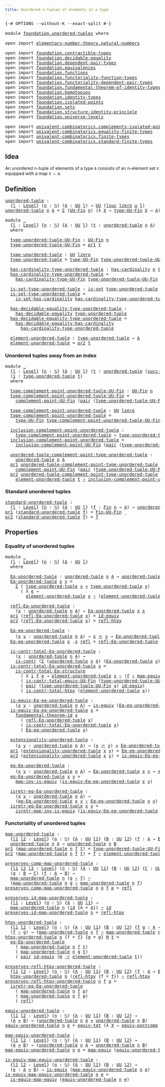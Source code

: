 ```yaml
---
title: Unordered n-tuples of elements in a type
---
```


<pre class="Agda"><a id="66" class="Symbol">{-#</a> <a id="70" class="Keyword">OPTIONS</a> <a id="78" class="Pragma">--without-K</a> <a id="90" class="Pragma">--exact-split</a> <a id="104" class="Symbol">#-}</a>

<a id="109" class="Keyword">module</a> <a id="116" href="foundation.unordered-tuples.html" class="Module">foundation.unordered-tuples</a> <a id="144" class="Keyword">where</a>

<a id="151" class="Keyword">open</a> <a id="156" class="Keyword">import</a> <a id="163" href="elementary-number-theory.natural-numbers.html" class="Module">elementary-number-theory.natural-numbers</a>

<a id="205" class="Keyword">open</a> <a id="210" class="Keyword">import</a> <a id="217" href="foundation.contractible-types.html" class="Module">foundation.contractible-types</a>
<a id="247" class="Keyword">open</a> <a id="252" class="Keyword">import</a> <a id="259" href="foundation.decidable-equality.html" class="Module">foundation.decidable-equality</a>
<a id="289" class="Keyword">open</a> <a id="294" class="Keyword">import</a> <a id="301" href="foundation.dependent-pair-types.html" class="Module">foundation.dependent-pair-types</a>
<a id="333" class="Keyword">open</a> <a id="338" class="Keyword">import</a> <a id="345" href="foundation.equivalences.html" class="Module">foundation.equivalences</a>
<a id="369" class="Keyword">open</a> <a id="374" class="Keyword">import</a> <a id="381" href="foundation.functions.html" class="Module">foundation.functions</a>
<a id="402" class="Keyword">open</a> <a id="407" class="Keyword">import</a> <a id="414" href="foundation.functoriality-function-types.html" class="Module">foundation.functoriality-function-types</a>
<a id="454" class="Keyword">open</a> <a id="459" class="Keyword">import</a> <a id="466" href="foundation.functoriality-dependent-pair-types.html" class="Module">foundation.functoriality-dependent-pair-types</a>
<a id="512" class="Keyword">open</a> <a id="517" class="Keyword">import</a> <a id="524" href="foundation.fundamental-theorem-of-identity-types.html" class="Module">foundation.fundamental-theorem-of-identity-types</a>
<a id="573" class="Keyword">open</a> <a id="578" class="Keyword">import</a> <a id="585" href="foundation.homotopies.html" class="Module">foundation.homotopies</a>
<a id="607" class="Keyword">open</a> <a id="612" class="Keyword">import</a> <a id="619" href="foundation.identity-types.html" class="Module">foundation.identity-types</a>
<a id="645" class="Keyword">open</a> <a id="650" class="Keyword">import</a> <a id="657" href="foundation.isolated-points.html" class="Module">foundation.isolated-points</a>
<a id="684" class="Keyword">open</a> <a id="689" class="Keyword">import</a> <a id="696" href="foundation.sets.html" class="Module">foundation.sets</a>
<a id="712" class="Keyword">open</a> <a id="717" class="Keyword">import</a> <a id="724" href="foundation.structure-identity-principle.html" class="Module">foundation.structure-identity-principle</a>
<a id="764" class="Keyword">open</a> <a id="769" class="Keyword">import</a> <a id="776" href="foundation.universe-levels.html" class="Module">foundation.universe-levels</a>

<a id="804" class="Keyword">open</a> <a id="809" class="Keyword">import</a> <a id="816" href="univalent-combinatorics.complements-isolated-points.html" class="Module">univalent-combinatorics.complements-isolated-points</a>
<a id="868" class="Keyword">open</a> <a id="873" class="Keyword">import</a> <a id="880" href="univalent-combinatorics.equality-finite-types.html" class="Module">univalent-combinatorics.equality-finite-types</a>
<a id="926" class="Keyword">open</a> <a id="931" class="Keyword">import</a> <a id="938" href="univalent-combinatorics.finite-types.html" class="Module">univalent-combinatorics.finite-types</a>
<a id="975" class="Keyword">open</a> <a id="980" class="Keyword">import</a> <a id="987" href="univalent-combinatorics.standard-finite-types.html" class="Module">univalent-combinatorics.standard-finite-types</a>
</pre>
## Idea

An unordered n-tuple of elements of a type `A` consists of an n-element set `X` equipped with a map `X → A`.

## Definition

<pre class="Agda"><a id="unordered-tuple"></a><a id="1180" href="foundation.unordered-tuples.html#1180" class="Function">unordered-tuple</a> <a id="1196" class="Symbol">:</a>
  <a id="1200" class="Symbol">{</a><a id="1201" href="foundation.unordered-tuples.html#1201" class="Bound">l</a> <a id="1203" class="Symbol">:</a> <a id="1205" href="Agda.Primitive.html#597" class="Postulate">Level</a><a id="1210" class="Symbol">}</a> <a id="1212" class="Symbol">(</a><a id="1213" href="foundation.unordered-tuples.html#1213" class="Bound">n</a> <a id="1215" class="Symbol">:</a> <a id="1217" href="elementary-number-theory.natural-numbers.html#1458" class="Datatype">ℕ</a><a id="1218" class="Symbol">)</a> <a id="1220" class="Symbol">(</a><a id="1221" href="foundation.unordered-tuples.html#1221" class="Bound">A</a> <a id="1223" class="Symbol">:</a> <a id="1225" href="foundation-core.universe-levels.html#235" class="Primitive">UU</a> <a id="1228" href="foundation.unordered-tuples.html#1201" class="Bound">l</a><a id="1229" class="Symbol">)</a> <a id="1231" class="Symbol">→</a> <a id="1233" href="foundation-core.universe-levels.html#235" class="Primitive">UU</a> <a id="1236" class="Symbol">(</a><a id="1237" href="Agda.Primitive.html#780" class="Primitive">lsuc</a> <a id="1242" href="Agda.Primitive.html#764" class="Primitive">lzero</a> <a id="1248" href="Agda.Primitive.html#810" class="Primitive Operator">⊔</a> <a id="1250" href="foundation.unordered-tuples.html#1201" class="Bound">l</a><a id="1251" class="Symbol">)</a>
<a id="1253" href="foundation.unordered-tuples.html#1180" class="Function">unordered-tuple</a> <a id="1269" href="foundation.unordered-tuples.html#1269" class="Bound">n</a> <a id="1271" href="foundation.unordered-tuples.html#1271" class="Bound">A</a> <a id="1273" class="Symbol">=</a> <a id="1275" href="foundation-core.dependent-pair-types.html#515" class="Record">Σ</a> <a id="1277" class="Symbol">(</a><a id="1278" href="univalent-combinatorics.finite-types.html#5610" class="Function">UU-Fin</a> <a id="1285" href="foundation.unordered-tuples.html#1269" class="Bound">n</a><a id="1286" class="Symbol">)</a> <a id="1288" class="Symbol">(λ</a> <a id="1291" href="foundation.unordered-tuples.html#1291" class="Bound">X</a> <a id="1293" class="Symbol">→</a> <a id="1295" href="univalent-combinatorics.finite-types.html#5672" class="Function">type-UU-Fin</a> <a id="1307" href="foundation.unordered-tuples.html#1291" class="Bound">X</a> <a id="1309" class="Symbol">→</a> <a id="1311" href="foundation.unordered-tuples.html#1271" class="Bound">A</a><a id="1312" class="Symbol">)</a>

<a id="1315" class="Keyword">module</a> <a id="1322" href="foundation.unordered-tuples.html#1322" class="Module">_</a>
  <a id="1326" class="Symbol">{</a><a id="1327" href="foundation.unordered-tuples.html#1327" class="Bound">l</a> <a id="1329" class="Symbol">:</a> <a id="1331" href="Agda.Primitive.html#597" class="Postulate">Level</a><a id="1336" class="Symbol">}</a> <a id="1338" class="Symbol">{</a><a id="1339" href="foundation.unordered-tuples.html#1339" class="Bound">n</a> <a id="1341" class="Symbol">:</a> <a id="1343" href="elementary-number-theory.natural-numbers.html#1458" class="Datatype">ℕ</a><a id="1344" class="Symbol">}</a> <a id="1346" class="Symbol">{</a><a id="1347" href="foundation.unordered-tuples.html#1347" class="Bound">A</a> <a id="1349" class="Symbol">:</a> <a id="1351" href="foundation-core.universe-levels.html#235" class="Primitive">UU</a> <a id="1354" href="foundation.unordered-tuples.html#1327" class="Bound">l</a><a id="1355" class="Symbol">}</a> <a id="1357" class="Symbol">(</a><a id="1358" href="foundation.unordered-tuples.html#1358" class="Bound">t</a> <a id="1360" class="Symbol">:</a> <a id="1362" href="foundation.unordered-tuples.html#1180" class="Function">unordered-tuple</a> <a id="1378" href="foundation.unordered-tuples.html#1339" class="Bound">n</a> <a id="1380" href="foundation.unordered-tuples.html#1347" class="Bound">A</a><a id="1381" class="Symbol">)</a>
  <a id="1385" class="Keyword">where</a>

  <a id="1394" href="foundation.unordered-tuples.html#1394" class="Function">type-unordered-tuple-UU-Fin</a> <a id="1422" class="Symbol">:</a> <a id="1424" href="univalent-combinatorics.finite-types.html#5610" class="Function">UU-Fin</a> <a id="1431" href="foundation.unordered-tuples.html#1339" class="Bound">n</a>
  <a id="1435" href="foundation.unordered-tuples.html#1394" class="Function">type-unordered-tuple-UU-Fin</a> <a id="1463" class="Symbol">=</a> <a id="1465" href="foundation-core.dependent-pair-types.html#605" class="Field">pr1</a> <a id="1469" href="foundation.unordered-tuples.html#1358" class="Bound">t</a>

  <a id="1474" href="foundation.unordered-tuples.html#1474" class="Function">type-unordered-tuple</a> <a id="1495" class="Symbol">:</a> <a id="1497" href="foundation-core.universe-levels.html#235" class="Primitive">UU</a> <a id="1500" href="Agda.Primitive.html#764" class="Primitive">lzero</a>
  <a id="1508" href="foundation.unordered-tuples.html#1474" class="Function">type-unordered-tuple</a> <a id="1529" class="Symbol">=</a> <a id="1531" href="univalent-combinatorics.finite-types.html#5672" class="Function">type-UU-Fin</a> <a id="1543" href="foundation.unordered-tuples.html#1394" class="Function">type-unordered-tuple-UU-Fin</a>

  <a id="1574" href="foundation.unordered-tuples.html#1574" class="Function">has-cardinality-type-unordered-tuple</a> <a id="1611" class="Symbol">:</a> <a id="1613" href="univalent-combinatorics.finite-types.html#4972" class="Function">has-cardinality</a> <a id="1629" href="foundation.unordered-tuples.html#1339" class="Bound">n</a> <a id="1631" href="foundation.unordered-tuples.html#1474" class="Function">type-unordered-tuple</a>
  <a id="1654" href="foundation.unordered-tuples.html#1574" class="Function">has-cardinality-type-unordered-tuple</a> <a id="1691" class="Symbol">=</a>
    <a id="1697" href="univalent-combinatorics.finite-types.html#5750" class="Function">has-cardinality-type-UU-Fin</a> <a id="1725" href="foundation.unordered-tuples.html#1394" class="Function">type-unordered-tuple-UU-Fin</a>

  <a id="1756" href="foundation.unordered-tuples.html#1756" class="Function">is-set-type-unordered-tuple</a> <a id="1784" class="Symbol">:</a> <a id="1786" href="foundation-core.sets.html#1113" class="Function">is-set</a> <a id="1793" href="foundation.unordered-tuples.html#1474" class="Function">type-unordered-tuple</a>
  <a id="1816" href="foundation.unordered-tuples.html#1756" class="Function">is-set-type-unordered-tuple</a> <a id="1844" class="Symbol">=</a>
    <a id="1850" href="univalent-combinatorics.equality-finite-types.html#2381" class="Function">is-set-has-cardinality</a> <a id="1873" href="foundation.unordered-tuples.html#1574" class="Function">has-cardinality-type-unordered-tuple</a>

  <a id="1913" href="foundation.unordered-tuples.html#1913" class="Function">has-decidable-equality-type-unordered-tuple</a> <a id="1957" class="Symbol">:</a>
    <a id="1963" href="foundation.decidable-equality.html#1799" class="Function">has-decidable-equality</a> <a id="1986" href="foundation.unordered-tuples.html#1474" class="Function">type-unordered-tuple</a>
  <a id="2009" href="foundation.unordered-tuples.html#1913" class="Function">has-decidable-equality-type-unordered-tuple</a> <a id="2053" class="Symbol">=</a>
    <a id="2059" href="univalent-combinatorics.equality-finite-types.html#2901" class="Function">has-decidable-equality-has-cardinality</a>
      <a id="2104" href="foundation.unordered-tuples.html#1574" class="Function">has-cardinality-type-unordered-tuple</a>
      
  <a id="2150" href="foundation.unordered-tuples.html#2150" class="Function">element-unordered-tuple</a> <a id="2174" class="Symbol">:</a> <a id="2176" href="foundation.unordered-tuples.html#1474" class="Function">type-unordered-tuple</a> <a id="2197" class="Symbol">→</a> <a id="2199" href="foundation.unordered-tuples.html#1347" class="Bound">A</a>
  <a id="2203" href="foundation.unordered-tuples.html#2150" class="Function">element-unordered-tuple</a> <a id="2227" class="Symbol">=</a> <a id="2229" href="foundation-core.dependent-pair-types.html#617" class="Field">pr2</a> <a id="2233" href="foundation.unordered-tuples.html#1358" class="Bound">t</a>
</pre>
### Unordered tuples away from an index

<pre class="Agda"><a id="2289" class="Keyword">module</a> <a id="2296" href="foundation.unordered-tuples.html#2296" class="Module">_</a>
  <a id="2300" class="Symbol">{</a><a id="2301" href="foundation.unordered-tuples.html#2301" class="Bound">l</a> <a id="2303" class="Symbol">:</a> <a id="2305" href="Agda.Primitive.html#597" class="Postulate">Level</a><a id="2310" class="Symbol">}</a> <a id="2312" class="Symbol">{</a><a id="2313" href="foundation.unordered-tuples.html#2313" class="Bound">n</a> <a id="2315" class="Symbol">:</a> <a id="2317" href="elementary-number-theory.natural-numbers.html#1458" class="Datatype">ℕ</a><a id="2318" class="Symbol">}</a> <a id="2320" class="Symbol">{</a><a id="2321" href="foundation.unordered-tuples.html#2321" class="Bound">A</a> <a id="2323" class="Symbol">:</a> <a id="2325" href="foundation-core.universe-levels.html#235" class="Primitive">UU</a> <a id="2328" href="foundation.unordered-tuples.html#2301" class="Bound">l</a><a id="2329" class="Symbol">}</a> <a id="2331" class="Symbol">(</a><a id="2332" href="foundation.unordered-tuples.html#2332" class="Bound">t</a> <a id="2334" class="Symbol">:</a> <a id="2336" href="foundation.unordered-tuples.html#1180" class="Function">unordered-tuple</a> <a id="2352" class="Symbol">(</a><a id="2353" href="elementary-number-theory.natural-numbers.html#1492" class="InductiveConstructor">succ-ℕ</a> <a id="2360" href="foundation.unordered-tuples.html#2313" class="Bound">n</a><a id="2361" class="Symbol">)</a> <a id="2363" href="foundation.unordered-tuples.html#2321" class="Bound">A</a><a id="2364" class="Symbol">)</a>
  <a id="2368" class="Symbol">(</a><a id="2369" href="foundation.unordered-tuples.html#2369" class="Bound">i</a> <a id="2371" class="Symbol">:</a> <a id="2373" href="foundation.unordered-tuples.html#1474" class="Function">type-unordered-tuple</a> <a id="2394" href="foundation.unordered-tuples.html#2332" class="Bound">t</a><a id="2395" class="Symbol">)</a>
  <a id="2399" class="Keyword">where</a>

  <a id="2408" href="foundation.unordered-tuples.html#2408" class="Function">type-complement-point-unordered-tuple-UU-Fin</a> <a id="2453" class="Symbol">:</a> <a id="2455" href="univalent-combinatorics.finite-types.html#5610" class="Function">UU-Fin</a> <a id="2462" href="foundation.unordered-tuples.html#2313" class="Bound">n</a>
  <a id="2466" href="foundation.unordered-tuples.html#2408" class="Function">type-complement-point-unordered-tuple-UU-Fin</a> <a id="2511" class="Symbol">=</a>
    <a id="2517" href="univalent-combinatorics.complements-isolated-points.html#4717" class="Function">complement-point-UU-Fin</a> <a id="2541" class="Symbol">(</a><a id="2542" href="foundation-core.dependent-pair-types.html#588" class="InductiveConstructor">pair</a> <a id="2547" class="Symbol">(</a><a id="2548" href="foundation.unordered-tuples.html#1394" class="Function">type-unordered-tuple-UU-Fin</a> <a id="2576" href="foundation.unordered-tuples.html#2332" class="Bound">t</a><a id="2577" class="Symbol">)</a> <a id="2579" href="foundation.unordered-tuples.html#2369" class="Bound">i</a><a id="2580" class="Symbol">)</a>

  <a id="2585" href="foundation.unordered-tuples.html#2585" class="Function">type-complement-point-unordered-tuple</a> <a id="2623" class="Symbol">:</a> <a id="2625" href="foundation-core.universe-levels.html#235" class="Primitive">UU</a> <a id="2628" href="Agda.Primitive.html#764" class="Primitive">lzero</a>
  <a id="2636" href="foundation.unordered-tuples.html#2585" class="Function">type-complement-point-unordered-tuple</a> <a id="2674" class="Symbol">=</a>
    <a id="2680" href="univalent-combinatorics.finite-types.html#5672" class="Function">type-UU-Fin</a> <a id="2692" href="foundation.unordered-tuples.html#2408" class="Function">type-complement-point-unordered-tuple-UU-Fin</a>

  <a id="2740" href="foundation.unordered-tuples.html#2740" class="Function">inclusion-complement-point-unordered-tuple</a> <a id="2783" class="Symbol">:</a>
    <a id="2789" href="foundation.unordered-tuples.html#2585" class="Function">type-complement-point-unordered-tuple</a> <a id="2827" class="Symbol">→</a> <a id="2829" href="foundation.unordered-tuples.html#1474" class="Function">type-unordered-tuple</a> <a id="2850" href="foundation.unordered-tuples.html#2332" class="Bound">t</a>
  <a id="2854" href="foundation.unordered-tuples.html#2740" class="Function">inclusion-complement-point-unordered-tuple</a> <a id="2897" class="Symbol">=</a>
    <a id="2903" href="univalent-combinatorics.complements-isolated-points.html#4857" class="Function">inclusion-complement-point-UU-Fin</a> <a id="2937" class="Symbol">(</a><a id="2938" href="foundation-core.dependent-pair-types.html#588" class="InductiveConstructor">pair</a> <a id="2943" class="Symbol">(</a><a id="2944" href="foundation.unordered-tuples.html#1394" class="Function">type-unordered-tuple-UU-Fin</a> <a id="2972" href="foundation.unordered-tuples.html#2332" class="Bound">t</a><a id="2973" class="Symbol">)</a> <a id="2975" href="foundation.unordered-tuples.html#2369" class="Bound">i</a><a id="2976" class="Symbol">)</a>

  <a id="2981" href="foundation.unordered-tuples.html#2981" class="Function">unordered-tuple-complement-point-type-unordered-tuple</a> <a id="3035" class="Symbol">:</a>
    <a id="3041" href="foundation.unordered-tuples.html#1180" class="Function">unordered-tuple</a> <a id="3057" href="foundation.unordered-tuples.html#2313" class="Bound">n</a> <a id="3059" href="foundation.unordered-tuples.html#2321" class="Bound">A</a>
  <a id="3063" href="foundation-core.dependent-pair-types.html#605" class="Field">pr1</a> <a id="3067" href="foundation.unordered-tuples.html#2981" class="Function">unordered-tuple-complement-point-type-unordered-tuple</a> <a id="3121" class="Symbol">=</a>
    <a id="3127" href="univalent-combinatorics.complements-isolated-points.html#4717" class="Function">complement-point-UU-Fin</a> <a id="3151" class="Symbol">(</a><a id="3152" href="foundation-core.dependent-pair-types.html#588" class="InductiveConstructor">pair</a> <a id="3157" class="Symbol">(</a><a id="3158" href="foundation.unordered-tuples.html#1394" class="Function">type-unordered-tuple-UU-Fin</a> <a id="3186" href="foundation.unordered-tuples.html#2332" class="Bound">t</a><a id="3187" class="Symbol">)</a> <a id="3189" href="foundation.unordered-tuples.html#2369" class="Bound">i</a><a id="3190" class="Symbol">)</a>
  <a id="3194" href="foundation-core.dependent-pair-types.html#617" class="Field">pr2</a> <a id="3198" href="foundation.unordered-tuples.html#2981" class="Function">unordered-tuple-complement-point-type-unordered-tuple</a> <a id="3252" class="Symbol">=</a>
    <a id="3258" href="foundation.unordered-tuples.html#2150" class="Function">element-unordered-tuple</a> <a id="3282" href="foundation.unordered-tuples.html#2332" class="Bound">t</a> <a id="3284" href="foundation-core.functions.html#420" class="Function Operator">∘</a> <a id="3286" href="foundation.unordered-tuples.html#2740" class="Function">inclusion-complement-point-unordered-tuple</a>
</pre>
### Standard unordered tuples

<pre class="Agda"><a id="standard-unordered-tuple"></a><a id="3373" href="foundation.unordered-tuples.html#3373" class="Function">standard-unordered-tuple</a> <a id="3398" class="Symbol">:</a>
  <a id="3402" class="Symbol">{</a><a id="3403" href="foundation.unordered-tuples.html#3403" class="Bound">l</a> <a id="3405" class="Symbol">:</a> <a id="3407" href="Agda.Primitive.html#597" class="Postulate">Level</a><a id="3412" class="Symbol">}</a> <a id="3414" class="Symbol">{</a><a id="3415" href="foundation.unordered-tuples.html#3415" class="Bound">n</a> <a id="3417" class="Symbol">:</a> <a id="3419" href="elementary-number-theory.natural-numbers.html#1458" class="Datatype">ℕ</a><a id="3420" class="Symbol">}</a> <a id="3422" class="Symbol">{</a><a id="3423" href="foundation.unordered-tuples.html#3423" class="Bound">A</a> <a id="3425" class="Symbol">:</a> <a id="3427" href="foundation-core.universe-levels.html#235" class="Primitive">UU</a> <a id="3430" href="foundation.unordered-tuples.html#3403" class="Bound">l</a><a id="3431" class="Symbol">}</a> <a id="3433" class="Symbol">(</a><a id="3434" href="foundation.unordered-tuples.html#3434" class="Bound">f</a> <a id="3436" class="Symbol">:</a> <a id="3438" href="univalent-combinatorics.standard-finite-types.html#2293" class="Function">Fin</a> <a id="3442" href="foundation.unordered-tuples.html#3415" class="Bound">n</a> <a id="3444" class="Symbol">→</a> <a id="3446" href="foundation.unordered-tuples.html#3423" class="Bound">A</a><a id="3447" class="Symbol">)</a> <a id="3449" class="Symbol">→</a> <a id="3451" href="foundation.unordered-tuples.html#1180" class="Function">unordered-tuple</a> <a id="3467" href="foundation.unordered-tuples.html#3415" class="Bound">n</a> <a id="3469" href="foundation.unordered-tuples.html#3423" class="Bound">A</a>
<a id="3471" href="foundation-core.dependent-pair-types.html#605" class="Field">pr1</a> <a id="3475" class="Symbol">(</a><a id="3476" href="foundation.unordered-tuples.html#3373" class="Function">standard-unordered-tuple</a> <a id="3501" href="foundation.unordered-tuples.html#3501" class="Bound">f</a><a id="3502" class="Symbol">)</a> <a id="3504" class="Symbol">=</a> <a id="3506" href="univalent-combinatorics.finite-types.html#9818" class="Function">Fin-UU-Fin</a> <a id="3517" class="Symbol">_</a>
<a id="3519" href="foundation-core.dependent-pair-types.html#617" class="Field">pr2</a> <a id="3523" class="Symbol">(</a><a id="3524" href="foundation.unordered-tuples.html#3373" class="Function">standard-unordered-tuple</a> <a id="3549" href="foundation.unordered-tuples.html#3549" class="Bound">f</a><a id="3550" class="Symbol">)</a> <a id="3552" class="Symbol">=</a> <a id="3554" href="foundation.unordered-tuples.html#3549" class="Bound">f</a>
</pre>
## Properties

### Equality of unordered tuples

<pre class="Agda"><a id="3618" class="Keyword">module</a> <a id="3625" href="foundation.unordered-tuples.html#3625" class="Module">_</a>
  <a id="3629" class="Symbol">{</a><a id="3630" href="foundation.unordered-tuples.html#3630" class="Bound">l</a> <a id="3632" class="Symbol">:</a> <a id="3634" href="Agda.Primitive.html#597" class="Postulate">Level</a><a id="3639" class="Symbol">}</a> <a id="3641" class="Symbol">{</a><a id="3642" href="foundation.unordered-tuples.html#3642" class="Bound">n</a> <a id="3644" class="Symbol">:</a> <a id="3646" href="elementary-number-theory.natural-numbers.html#1458" class="Datatype">ℕ</a><a id="3647" class="Symbol">}</a> <a id="3649" class="Symbol">{</a><a id="3650" href="foundation.unordered-tuples.html#3650" class="Bound">A</a> <a id="3652" class="Symbol">:</a> <a id="3654" href="foundation-core.universe-levels.html#235" class="Primitive">UU</a> <a id="3657" href="foundation.unordered-tuples.html#3630" class="Bound">l</a><a id="3658" class="Symbol">}</a>
  <a id="3662" class="Keyword">where</a>
  
  <a id="3673" href="foundation.unordered-tuples.html#3673" class="Function">Eq-unordered-tuple</a> <a id="3692" class="Symbol">:</a> <a id="3694" href="foundation.unordered-tuples.html#1180" class="Function">unordered-tuple</a> <a id="3710" href="foundation.unordered-tuples.html#3642" class="Bound">n</a> <a id="3712" href="foundation.unordered-tuples.html#3650" class="Bound">A</a> <a id="3714" class="Symbol">→</a> <a id="3716" href="foundation.unordered-tuples.html#1180" class="Function">unordered-tuple</a> <a id="3732" href="foundation.unordered-tuples.html#3642" class="Bound">n</a> <a id="3734" href="foundation.unordered-tuples.html#3650" class="Bound">A</a> <a id="3736" class="Symbol">→</a> <a id="3738" href="foundation-core.universe-levels.html#235" class="Primitive">UU</a> <a id="3741" href="foundation.unordered-tuples.html#3630" class="Bound">l</a>
  <a id="3745" href="foundation.unordered-tuples.html#3673" class="Function">Eq-unordered-tuple</a> <a id="3764" href="foundation.unordered-tuples.html#3764" class="Bound">x</a> <a id="3766" href="foundation.unordered-tuples.html#3766" class="Bound">y</a> <a id="3768" class="Symbol">=</a>
    <a id="3774" href="foundation-core.dependent-pair-types.html#515" class="Record">Σ</a> <a id="3776" class="Symbol">(</a> <a id="3778" href="foundation.unordered-tuples.html#1474" class="Function">type-unordered-tuple</a> <a id="3799" href="foundation.unordered-tuples.html#3764" class="Bound">x</a> <a id="3801" href="foundation-core.equivalences.html#1621" class="Function Operator">≃</a> <a id="3803" href="foundation.unordered-tuples.html#1474" class="Function">type-unordered-tuple</a> <a id="3824" href="foundation.unordered-tuples.html#3766" class="Bound">y</a><a id="3825" class="Symbol">)</a>
      <a id="3833" class="Symbol">(</a> <a id="3835" class="Symbol">λ</a> <a id="3837" href="foundation.unordered-tuples.html#3837" class="Bound">e</a> <a id="3839" class="Symbol">→</a>
        <a id="3849" href="foundation.unordered-tuples.html#2150" class="Function">element-unordered-tuple</a> <a id="3873" href="foundation.unordered-tuples.html#3764" class="Bound">x</a> <a id="3875" href="foundation-core.homotopies.html#627" class="Function Operator">~</a> <a id="3877" class="Symbol">(</a><a id="3878" href="foundation.unordered-tuples.html#2150" class="Function">element-unordered-tuple</a> <a id="3902" href="foundation.unordered-tuples.html#3766" class="Bound">y</a> <a id="3904" href="foundation-core.functions.html#420" class="Function Operator">∘</a> <a id="3906" href="foundation-core.equivalences.html#1821" class="Function">map-equiv</a> <a id="3916" href="foundation.unordered-tuples.html#3837" class="Bound">e</a><a id="3917" class="Symbol">))</a>

  <a id="3923" href="foundation.unordered-tuples.html#3923" class="Function">refl-Eq-unordered-tuple</a> <a id="3947" class="Symbol">:</a>
    <a id="3953" class="Symbol">(</a><a id="3954" href="foundation.unordered-tuples.html#3954" class="Bound">x</a> <a id="3956" class="Symbol">:</a> <a id="3958" href="foundation.unordered-tuples.html#1180" class="Function">unordered-tuple</a> <a id="3974" href="foundation.unordered-tuples.html#3642" class="Bound">n</a> <a id="3976" href="foundation.unordered-tuples.html#3650" class="Bound">A</a><a id="3977" class="Symbol">)</a> <a id="3979" class="Symbol">→</a> <a id="3981" href="foundation.unordered-tuples.html#3673" class="Function">Eq-unordered-tuple</a> <a id="4000" href="foundation.unordered-tuples.html#3954" class="Bound">x</a> <a id="4002" href="foundation.unordered-tuples.html#3954" class="Bound">x</a>
  <a id="4006" href="foundation-core.dependent-pair-types.html#605" class="Field">pr1</a> <a id="4010" class="Symbol">(</a><a id="4011" href="foundation.unordered-tuples.html#3923" class="Function">refl-Eq-unordered-tuple</a> <a id="4035" href="foundation.unordered-tuples.html#4035" class="Bound">x</a><a id="4036" class="Symbol">)</a> <a id="4038" class="Symbol">=</a> <a id="4040" href="foundation-core.equivalences.html#2494" class="Function">id-equiv</a>
  <a id="4051" href="foundation-core.dependent-pair-types.html#617" class="Field">pr2</a> <a id="4055" class="Symbol">(</a><a id="4056" href="foundation.unordered-tuples.html#3923" class="Function">refl-Eq-unordered-tuple</a> <a id="4080" href="foundation.unordered-tuples.html#4080" class="Bound">x</a><a id="4081" class="Symbol">)</a> <a id="4083" class="Symbol">=</a> <a id="4085" href="foundation-core.homotopies.html#741" class="Function">refl-htpy</a>

  <a id="4098" href="foundation.unordered-tuples.html#4098" class="Function">Eq-eq-unordered-tuple</a> <a id="4120" class="Symbol">:</a>
    <a id="4126" class="Symbol">(</a><a id="4127" href="foundation.unordered-tuples.html#4127" class="Bound">x</a> <a id="4129" href="foundation.unordered-tuples.html#4129" class="Bound">y</a> <a id="4131" class="Symbol">:</a> <a id="4133" href="foundation.unordered-tuples.html#1180" class="Function">unordered-tuple</a> <a id="4149" href="foundation.unordered-tuples.html#3642" class="Bound">n</a> <a id="4151" href="foundation.unordered-tuples.html#3650" class="Bound">A</a><a id="4152" class="Symbol">)</a> <a id="4154" class="Symbol">→</a> <a id="4156" href="foundation.unordered-tuples.html#4127" class="Bound">x</a> <a id="4158" href="foundation-core.identity-types.html#1865" class="Function Operator">＝</a> <a id="4160" href="foundation.unordered-tuples.html#4129" class="Bound">y</a> <a id="4162" class="Symbol">→</a> <a id="4164" href="foundation.unordered-tuples.html#3673" class="Function">Eq-unordered-tuple</a> <a id="4183" href="foundation.unordered-tuples.html#4127" class="Bound">x</a> <a id="4185" href="foundation.unordered-tuples.html#4129" class="Bound">y</a>
  <a id="4189" href="foundation.unordered-tuples.html#4098" class="Function">Eq-eq-unordered-tuple</a> <a id="4211" href="foundation.unordered-tuples.html#4211" class="Bound">x</a> <a id="4213" class="DottedPattern Symbol">.</a><a id="4214" href="foundation.unordered-tuples.html#4211" class="DottedPattern Bound">x</a> <a id="4216" href="foundation-core.identity-types.html#1820" class="InductiveConstructor">refl</a> <a id="4221" class="Symbol">=</a> <a id="4223" href="foundation.unordered-tuples.html#3923" class="Function">refl-Eq-unordered-tuple</a> <a id="4247" href="foundation.unordered-tuples.html#4211" class="Bound">x</a>

  <a id="4252" href="foundation.unordered-tuples.html#4252" class="Function">is-contr-total-Eq-unordered-tuple</a> <a id="4286" class="Symbol">:</a>
    <a id="4292" class="Symbol">(</a><a id="4293" href="foundation.unordered-tuples.html#4293" class="Bound">x</a> <a id="4295" class="Symbol">:</a> <a id="4297" href="foundation.unordered-tuples.html#1180" class="Function">unordered-tuple</a> <a id="4313" href="foundation.unordered-tuples.html#3642" class="Bound">n</a> <a id="4315" href="foundation.unordered-tuples.html#3650" class="Bound">A</a><a id="4316" class="Symbol">)</a> <a id="4318" class="Symbol">→</a>
    <a id="4324" href="foundation-core.contractible-types.html#1006" class="Function">is-contr</a> <a id="4333" class="Symbol">(</a><a id="4334" href="foundation-core.dependent-pair-types.html#515" class="Record">Σ</a> <a id="4336" class="Symbol">(</a><a id="4337" href="foundation.unordered-tuples.html#1180" class="Function">unordered-tuple</a> <a id="4353" href="foundation.unordered-tuples.html#3642" class="Bound">n</a> <a id="4355" href="foundation.unordered-tuples.html#3650" class="Bound">A</a><a id="4356" class="Symbol">)</a> <a id="4358" class="Symbol">(</a><a id="4359" href="foundation.unordered-tuples.html#3673" class="Function">Eq-unordered-tuple</a> <a id="4378" href="foundation.unordered-tuples.html#4293" class="Bound">x</a><a id="4379" class="Symbol">))</a>
  <a id="4384" href="foundation.unordered-tuples.html#4252" class="Function">is-contr-total-Eq-unordered-tuple</a> <a id="4418" href="foundation.unordered-tuples.html#4418" class="Bound">x</a> <a id="4420" class="Symbol">=</a>
    <a id="4426" href="foundation.structure-identity-principle.html#1355" class="Function">is-contr-total-Eq-structure</a>
      <a id="4460" class="Symbol">(</a> <a id="4462" class="Symbol">λ</a> <a id="4464" href="foundation.unordered-tuples.html#4464" class="Bound">i</a> <a id="4466" href="foundation.unordered-tuples.html#4466" class="Bound">f</a> <a id="4468" href="foundation.unordered-tuples.html#4468" class="Bound">e</a> <a id="4470" class="Symbol">→</a> <a id="4472" href="foundation.unordered-tuples.html#2150" class="Function">element-unordered-tuple</a> <a id="4496" href="foundation.unordered-tuples.html#4418" class="Bound">x</a> <a id="4498" href="foundation-core.homotopies.html#627" class="Function Operator">~</a> <a id="4500" class="Symbol">(</a><a id="4501" href="foundation.unordered-tuples.html#4466" class="Bound">f</a> <a id="4503" href="foundation-core.functions.html#420" class="Function Operator">∘</a> <a id="4505" href="foundation-core.equivalences.html#1821" class="Function">map-equiv</a> <a id="4515" href="foundation.unordered-tuples.html#4468" class="Bound">e</a><a id="4516" class="Symbol">))</a>
      <a id="4525" class="Symbol">(</a> <a id="4527" href="univalent-combinatorics.finite-types.html#21703" class="Function">is-contr-total-equiv-UU-Fin</a> <a id="4555" class="Symbol">(</a><a id="4556" href="foundation.unordered-tuples.html#1394" class="Function">type-unordered-tuple-UU-Fin</a> <a id="4584" href="foundation.unordered-tuples.html#4418" class="Bound">x</a><a id="4585" class="Symbol">))</a>
      <a id="4594" class="Symbol">(</a> <a id="4596" href="foundation-core.dependent-pair-types.html#588" class="InductiveConstructor">pair</a> <a id="4601" class="Symbol">(</a><a id="4602" href="foundation.unordered-tuples.html#1394" class="Function">type-unordered-tuple-UU-Fin</a> <a id="4630" href="foundation.unordered-tuples.html#4418" class="Bound">x</a><a id="4631" class="Symbol">)</a> <a id="4633" href="foundation-core.equivalences.html#2494" class="Function">id-equiv</a><a id="4641" class="Symbol">)</a>
      <a id="4649" class="Symbol">(</a> <a id="4651" href="foundation.homotopies.html#3155" class="Function">is-contr-total-htpy</a> <a id="4671" class="Symbol">(</a><a id="4672" href="foundation.unordered-tuples.html#2150" class="Function">element-unordered-tuple</a> <a id="4696" href="foundation.unordered-tuples.html#4418" class="Bound">x</a><a id="4697" class="Symbol">))</a>

  <a id="4703" href="foundation.unordered-tuples.html#4703" class="Function">is-equiv-Eq-eq-unordered-tuple</a> <a id="4734" class="Symbol">:</a>
    <a id="4740" class="Symbol">(</a><a id="4741" href="foundation.unordered-tuples.html#4741" class="Bound">x</a> <a id="4743" href="foundation.unordered-tuples.html#4743" class="Bound">y</a> <a id="4745" class="Symbol">:</a> <a id="4747" href="foundation.unordered-tuples.html#1180" class="Function">unordered-tuple</a> <a id="4763" href="foundation.unordered-tuples.html#3642" class="Bound">n</a> <a id="4765" href="foundation.unordered-tuples.html#3650" class="Bound">A</a><a id="4766" class="Symbol">)</a> <a id="4768" class="Symbol">→</a> <a id="4770" href="foundation-core.equivalences.html#1556" class="Function">is-equiv</a> <a id="4779" class="Symbol">(</a><a id="4780" href="foundation.unordered-tuples.html#4098" class="Function">Eq-eq-unordered-tuple</a> <a id="4802" href="foundation.unordered-tuples.html#4741" class="Bound">x</a> <a id="4804" href="foundation.unordered-tuples.html#4743" class="Bound">y</a><a id="4805" class="Symbol">)</a>
  <a id="4809" href="foundation.unordered-tuples.html#4703" class="Function">is-equiv-Eq-eq-unordered-tuple</a> <a id="4840" href="foundation.unordered-tuples.html#4840" class="Bound">x</a> <a id="4842" class="Symbol">=</a>
    <a id="4848" href="foundation-core.fundamental-theorem-of-identity-types.html#1904" class="Function">fundamental-theorem-id</a> <a id="4871" href="foundation.unordered-tuples.html#4840" class="Bound">x</a>
      <a id="4879" class="Symbol">(</a> <a id="4881" href="foundation.unordered-tuples.html#3923" class="Function">refl-Eq-unordered-tuple</a> <a id="4905" href="foundation.unordered-tuples.html#4840" class="Bound">x</a><a id="4906" class="Symbol">)</a>
      <a id="4914" class="Symbol">(</a> <a id="4916" href="foundation.unordered-tuples.html#4252" class="Function">is-contr-total-Eq-unordered-tuple</a> <a id="4950" href="foundation.unordered-tuples.html#4840" class="Bound">x</a><a id="4951" class="Symbol">)</a>
      <a id="4959" class="Symbol">(</a> <a id="4961" href="foundation.unordered-tuples.html#4098" class="Function">Eq-eq-unordered-tuple</a> <a id="4983" href="foundation.unordered-tuples.html#4840" class="Bound">x</a><a id="4984" class="Symbol">)</a>

  <a id="4989" href="foundation.unordered-tuples.html#4989" class="Function">extensionality-unordered-tuple</a> <a id="5020" class="Symbol">:</a>
    <a id="5026" class="Symbol">(</a><a id="5027" href="foundation.unordered-tuples.html#5027" class="Bound">x</a> <a id="5029" href="foundation.unordered-tuples.html#5029" class="Bound">y</a> <a id="5031" class="Symbol">:</a> <a id="5033" href="foundation.unordered-tuples.html#1180" class="Function">unordered-tuple</a> <a id="5049" href="foundation.unordered-tuples.html#3642" class="Bound">n</a> <a id="5051" href="foundation.unordered-tuples.html#3650" class="Bound">A</a><a id="5052" class="Symbol">)</a> <a id="5054" class="Symbol">→</a> <a id="5056" class="Symbol">(</a><a id="5057" href="foundation.unordered-tuples.html#5027" class="Bound">x</a> <a id="5059" href="foundation-core.identity-types.html#1865" class="Function Operator">＝</a> <a id="5061" href="foundation.unordered-tuples.html#5029" class="Bound">y</a><a id="5062" class="Symbol">)</a> <a id="5064" href="foundation-core.equivalences.html#1621" class="Function Operator">≃</a> <a id="5066" href="foundation.unordered-tuples.html#3673" class="Function">Eq-unordered-tuple</a> <a id="5085" href="foundation.unordered-tuples.html#5027" class="Bound">x</a> <a id="5087" href="foundation.unordered-tuples.html#5029" class="Bound">y</a>
  <a id="5091" href="foundation-core.dependent-pair-types.html#605" class="Field">pr1</a> <a id="5095" class="Symbol">(</a><a id="5096" href="foundation.unordered-tuples.html#4989" class="Function">extensionality-unordered-tuple</a> <a id="5127" href="foundation.unordered-tuples.html#5127" class="Bound">x</a> <a id="5129" href="foundation.unordered-tuples.html#5129" class="Bound">y</a><a id="5130" class="Symbol">)</a> <a id="5132" class="Symbol">=</a> <a id="5134" href="foundation.unordered-tuples.html#4098" class="Function">Eq-eq-unordered-tuple</a> <a id="5156" href="foundation.unordered-tuples.html#5127" class="Bound">x</a> <a id="5158" href="foundation.unordered-tuples.html#5129" class="Bound">y</a>
  <a id="5162" href="foundation-core.dependent-pair-types.html#617" class="Field">pr2</a> <a id="5166" class="Symbol">(</a><a id="5167" href="foundation.unordered-tuples.html#4989" class="Function">extensionality-unordered-tuple</a> <a id="5198" href="foundation.unordered-tuples.html#5198" class="Bound">x</a> <a id="5200" href="foundation.unordered-tuples.html#5200" class="Bound">y</a><a id="5201" class="Symbol">)</a> <a id="5203" class="Symbol">=</a> <a id="5205" href="foundation.unordered-tuples.html#4703" class="Function">is-equiv-Eq-eq-unordered-tuple</a> <a id="5236" href="foundation.unordered-tuples.html#5198" class="Bound">x</a> <a id="5238" href="foundation.unordered-tuples.html#5200" class="Bound">y</a>

  <a id="5243" href="foundation.unordered-tuples.html#5243" class="Function">eq-Eq-unordered-tuple</a> <a id="5265" class="Symbol">:</a>
    <a id="5271" class="Symbol">(</a><a id="5272" href="foundation.unordered-tuples.html#5272" class="Bound">x</a> <a id="5274" href="foundation.unordered-tuples.html#5274" class="Bound">y</a> <a id="5276" class="Symbol">:</a> <a id="5278" href="foundation.unordered-tuples.html#1180" class="Function">unordered-tuple</a> <a id="5294" href="foundation.unordered-tuples.html#3642" class="Bound">n</a> <a id="5296" href="foundation.unordered-tuples.html#3650" class="Bound">A</a><a id="5297" class="Symbol">)</a> <a id="5299" class="Symbol">→</a> <a id="5301" href="foundation.unordered-tuples.html#3673" class="Function">Eq-unordered-tuple</a> <a id="5320" href="foundation.unordered-tuples.html#5272" class="Bound">x</a> <a id="5322" href="foundation.unordered-tuples.html#5274" class="Bound">y</a> <a id="5324" class="Symbol">→</a> <a id="5326" href="foundation.unordered-tuples.html#5272" class="Bound">x</a> <a id="5328" href="foundation-core.identity-types.html#1865" class="Function Operator">＝</a> <a id="5330" href="foundation.unordered-tuples.html#5274" class="Bound">y</a>
  <a id="5334" href="foundation.unordered-tuples.html#5243" class="Function">eq-Eq-unordered-tuple</a> <a id="5356" href="foundation.unordered-tuples.html#5356" class="Bound">x</a> <a id="5358" href="foundation.unordered-tuples.html#5358" class="Bound">y</a> <a id="5360" class="Symbol">=</a>
    <a id="5366" href="foundation-core.equivalences.html#4187" class="Function">map-inv-is-equiv</a> <a id="5383" class="Symbol">(</a><a id="5384" href="foundation.unordered-tuples.html#4703" class="Function">is-equiv-Eq-eq-unordered-tuple</a> <a id="5415" href="foundation.unordered-tuples.html#5356" class="Bound">x</a> <a id="5417" href="foundation.unordered-tuples.html#5358" class="Bound">y</a><a id="5418" class="Symbol">)</a>

  <a id="5423" href="foundation.unordered-tuples.html#5423" class="Function">isretr-eq-Eq-unordered-tuple</a> <a id="5452" class="Symbol">:</a>
    <a id="5458" class="Symbol">(</a><a id="5459" href="foundation.unordered-tuples.html#5459" class="Bound">x</a> <a id="5461" href="foundation.unordered-tuples.html#5461" class="Bound">y</a> <a id="5463" class="Symbol">:</a> <a id="5465" href="foundation.unordered-tuples.html#1180" class="Function">unordered-tuple</a> <a id="5481" href="foundation.unordered-tuples.html#3642" class="Bound">n</a> <a id="5483" href="foundation.unordered-tuples.html#3650" class="Bound">A</a><a id="5484" class="Symbol">)</a> <a id="5486" class="Symbol">→</a>
    <a id="5492" class="Symbol">(</a><a id="5493" href="foundation.unordered-tuples.html#5243" class="Function">eq-Eq-unordered-tuple</a> <a id="5515" href="foundation.unordered-tuples.html#5459" class="Bound">x</a> <a id="5517" href="foundation.unordered-tuples.html#5461" class="Bound">y</a> <a id="5519" href="foundation-core.functions.html#420" class="Function Operator">∘</a> <a id="5521" href="foundation.unordered-tuples.html#4098" class="Function">Eq-eq-unordered-tuple</a> <a id="5543" href="foundation.unordered-tuples.html#5459" class="Bound">x</a> <a id="5545" href="foundation.unordered-tuples.html#5461" class="Bound">y</a><a id="5546" class="Symbol">)</a> <a id="5548" href="foundation-core.homotopies.html#627" class="Function Operator">~</a> <a id="5550" href="foundation-core.functions.html#322" class="Function">id</a>
  <a id="5555" href="foundation.unordered-tuples.html#5423" class="Function">isretr-eq-Eq-unordered-tuple</a> <a id="5584" href="foundation.unordered-tuples.html#5584" class="Bound">x</a> <a id="5586" href="foundation.unordered-tuples.html#5586" class="Bound">y</a> <a id="5588" class="Symbol">=</a>
    <a id="5594" href="foundation-core.equivalences.html#4395" class="Function">isretr-map-inv-is-equiv</a> <a id="5618" class="Symbol">(</a><a id="5619" href="foundation.unordered-tuples.html#4703" class="Function">is-equiv-Eq-eq-unordered-tuple</a> <a id="5650" href="foundation.unordered-tuples.html#5584" class="Bound">x</a> <a id="5652" href="foundation.unordered-tuples.html#5586" class="Bound">y</a><a id="5653" class="Symbol">)</a>
</pre>
### Functoriality of unordered tuples

<pre class="Agda"><a id="map-unordered-tuple"></a><a id="5707" href="foundation.unordered-tuples.html#5707" class="Function">map-unordered-tuple</a> <a id="5727" class="Symbol">:</a>
  <a id="5731" class="Symbol">{</a><a id="5732" href="foundation.unordered-tuples.html#5732" class="Bound">l1</a> <a id="5735" href="foundation.unordered-tuples.html#5735" class="Bound">l2</a> <a id="5738" class="Symbol">:</a> <a id="5740" href="Agda.Primitive.html#597" class="Postulate">Level</a><a id="5745" class="Symbol">}</a> <a id="5747" class="Symbol">(</a><a id="5748" href="foundation.unordered-tuples.html#5748" class="Bound">n</a> <a id="5750" class="Symbol">:</a> <a id="5752" href="elementary-number-theory.natural-numbers.html#1458" class="Datatype">ℕ</a><a id="5753" class="Symbol">)</a> <a id="5755" class="Symbol">{</a><a id="5756" href="foundation.unordered-tuples.html#5756" class="Bound">A</a> <a id="5758" class="Symbol">:</a> <a id="5760" href="foundation-core.universe-levels.html#235" class="Primitive">UU</a> <a id="5763" href="foundation.unordered-tuples.html#5732" class="Bound">l1</a><a id="5765" class="Symbol">}</a> <a id="5767" class="Symbol">{</a><a id="5768" href="foundation.unordered-tuples.html#5768" class="Bound">B</a> <a id="5770" class="Symbol">:</a> <a id="5772" href="foundation-core.universe-levels.html#235" class="Primitive">UU</a> <a id="5775" href="foundation.unordered-tuples.html#5735" class="Bound">l2</a><a id="5777" class="Symbol">}</a> <a id="5779" class="Symbol">(</a><a id="5780" href="foundation.unordered-tuples.html#5780" class="Bound">f</a> <a id="5782" class="Symbol">:</a> <a id="5784" href="foundation.unordered-tuples.html#5756" class="Bound">A</a> <a id="5786" class="Symbol">→</a> <a id="5788" href="foundation.unordered-tuples.html#5768" class="Bound">B</a><a id="5789" class="Symbol">)</a> <a id="5791" class="Symbol">→</a>
  <a id="5795" href="foundation.unordered-tuples.html#1180" class="Function">unordered-tuple</a> <a id="5811" href="foundation.unordered-tuples.html#5748" class="Bound">n</a> <a id="5813" href="foundation.unordered-tuples.html#5756" class="Bound">A</a> <a id="5815" class="Symbol">→</a> <a id="5817" href="foundation.unordered-tuples.html#1180" class="Function">unordered-tuple</a> <a id="5833" href="foundation.unordered-tuples.html#5748" class="Bound">n</a> <a id="5835" href="foundation.unordered-tuples.html#5768" class="Bound">B</a>
<a id="5837" href="foundation-core.dependent-pair-types.html#605" class="Field">pr1</a> <a id="5841" class="Symbol">(</a><a id="5842" href="foundation.unordered-tuples.html#5707" class="Function">map-unordered-tuple</a> <a id="5862" href="foundation.unordered-tuples.html#5862" class="Bound">n</a> <a id="5864" href="foundation.unordered-tuples.html#5864" class="Bound">f</a> <a id="5866" href="foundation.unordered-tuples.html#5866" class="Bound">t</a><a id="5867" class="Symbol">)</a> <a id="5869" class="Symbol">=</a> <a id="5871" href="foundation.unordered-tuples.html#1394" class="Function">type-unordered-tuple-UU-Fin</a> <a id="5899" href="foundation.unordered-tuples.html#5866" class="Bound">t</a>
<a id="5901" href="foundation-core.dependent-pair-types.html#617" class="Field">pr2</a> <a id="5905" class="Symbol">(</a><a id="5906" href="foundation.unordered-tuples.html#5707" class="Function">map-unordered-tuple</a> <a id="5926" href="foundation.unordered-tuples.html#5926" class="Bound">n</a> <a id="5928" href="foundation.unordered-tuples.html#5928" class="Bound">f</a> <a id="5930" href="foundation.unordered-tuples.html#5930" class="Bound">t</a><a id="5931" class="Symbol">)</a> <a id="5933" class="Symbol">=</a> <a id="5935" href="foundation.unordered-tuples.html#5928" class="Bound">f</a> <a id="5937" href="foundation-core.functions.html#420" class="Function Operator">∘</a> <a id="5939" href="foundation.unordered-tuples.html#2150" class="Function">element-unordered-tuple</a> <a id="5963" href="foundation.unordered-tuples.html#5930" class="Bound">t</a>

<a id="preserves-comp-map-unordered-tuple"></a><a id="5966" href="foundation.unordered-tuples.html#5966" class="Function">preserves-comp-map-unordered-tuple</a> <a id="6001" class="Symbol">:</a>
  <a id="6005" class="Symbol">{</a><a id="6006" href="foundation.unordered-tuples.html#6006" class="Bound">l1</a> <a id="6009" href="foundation.unordered-tuples.html#6009" class="Bound">l2</a> <a id="6012" href="foundation.unordered-tuples.html#6012" class="Bound">l3</a> <a id="6015" class="Symbol">:</a> <a id="6017" href="Agda.Primitive.html#597" class="Postulate">Level</a><a id="6022" class="Symbol">}</a> <a id="6024" class="Symbol">(</a><a id="6025" href="foundation.unordered-tuples.html#6025" class="Bound">n</a> <a id="6027" class="Symbol">:</a> <a id="6029" href="elementary-number-theory.natural-numbers.html#1458" class="Datatype">ℕ</a><a id="6030" class="Symbol">)</a> <a id="6032" class="Symbol">{</a><a id="6033" href="foundation.unordered-tuples.html#6033" class="Bound">A</a> <a id="6035" class="Symbol">:</a> <a id="6037" href="foundation-core.universe-levels.html#235" class="Primitive">UU</a> <a id="6040" href="foundation.unordered-tuples.html#6006" class="Bound">l1</a><a id="6042" class="Symbol">}</a> <a id="6044" class="Symbol">{</a><a id="6045" href="foundation.unordered-tuples.html#6045" class="Bound">B</a> <a id="6047" class="Symbol">:</a> <a id="6049" href="foundation-core.universe-levels.html#235" class="Primitive">UU</a> <a id="6052" href="foundation.unordered-tuples.html#6009" class="Bound">l2</a><a id="6054" class="Symbol">}</a> <a id="6056" class="Symbol">{</a><a id="6057" href="foundation.unordered-tuples.html#6057" class="Bound">C</a> <a id="6059" class="Symbol">:</a> <a id="6061" href="foundation-core.universe-levels.html#235" class="Primitive">UU</a> <a id="6064" href="foundation.unordered-tuples.html#6012" class="Bound">l3</a><a id="6066" class="Symbol">}</a>
  <a id="6070" class="Symbol">(</a><a id="6071" href="foundation.unordered-tuples.html#6071" class="Bound">g</a> <a id="6073" class="Symbol">:</a> <a id="6075" href="foundation.unordered-tuples.html#6045" class="Bound">B</a> <a id="6077" class="Symbol">→</a> <a id="6079" href="foundation.unordered-tuples.html#6057" class="Bound">C</a><a id="6080" class="Symbol">)</a> <a id="6082" class="Symbol">(</a><a id="6083" href="foundation.unordered-tuples.html#6083" class="Bound">f</a> <a id="6085" class="Symbol">:</a> <a id="6087" href="foundation.unordered-tuples.html#6033" class="Bound">A</a> <a id="6089" class="Symbol">→</a> <a id="6091" href="foundation.unordered-tuples.html#6045" class="Bound">B</a><a id="6092" class="Symbol">)</a> <a id="6094" class="Symbol">→</a>
  <a id="6098" href="foundation.unordered-tuples.html#5707" class="Function">map-unordered-tuple</a> <a id="6118" href="foundation.unordered-tuples.html#6025" class="Bound">n</a> <a id="6120" class="Symbol">(</a><a id="6121" href="foundation.unordered-tuples.html#6071" class="Bound">g</a> <a id="6123" href="foundation-core.functions.html#420" class="Function Operator">∘</a> <a id="6125" href="foundation.unordered-tuples.html#6083" class="Bound">f</a><a id="6126" class="Symbol">)</a> <a id="6128" href="foundation-core.homotopies.html#627" class="Function Operator">~</a>
  <a id="6132" class="Symbol">(</a><a id="6133" href="foundation.unordered-tuples.html#5707" class="Function">map-unordered-tuple</a> <a id="6153" href="foundation.unordered-tuples.html#6025" class="Bound">n</a> <a id="6155" href="foundation.unordered-tuples.html#6071" class="Bound">g</a> <a id="6157" href="foundation-core.functions.html#420" class="Function Operator">∘</a> <a id="6159" href="foundation.unordered-tuples.html#5707" class="Function">map-unordered-tuple</a> <a id="6179" href="foundation.unordered-tuples.html#6025" class="Bound">n</a> <a id="6181" href="foundation.unordered-tuples.html#6083" class="Bound">f</a><a id="6182" class="Symbol">)</a>
<a id="6184" href="foundation.unordered-tuples.html#5966" class="Function">preserves-comp-map-unordered-tuple</a> <a id="6219" href="foundation.unordered-tuples.html#6219" class="Bound">n</a> <a id="6221" href="foundation.unordered-tuples.html#6221" class="Bound">g</a> <a id="6223" href="foundation.unordered-tuples.html#6223" class="Bound">f</a> <a id="6225" href="foundation.unordered-tuples.html#6225" class="Bound">p</a> <a id="6227" class="Symbol">=</a> <a id="6229" href="foundation-core.identity-types.html#1820" class="InductiveConstructor">refl</a>

<a id="preserves-id-map-unordered-tuple"></a><a id="6235" href="foundation.unordered-tuples.html#6235" class="Function">preserves-id-map-unordered-tuple</a> <a id="6268" class="Symbol">:</a>
  <a id="6272" class="Symbol">{</a><a id="6273" href="foundation.unordered-tuples.html#6273" class="Bound">l1</a> <a id="6276" class="Symbol">:</a> <a id="6278" href="Agda.Primitive.html#597" class="Postulate">Level</a><a id="6283" class="Symbol">}</a> <a id="6285" class="Symbol">(</a><a id="6286" href="foundation.unordered-tuples.html#6286" class="Bound">n</a> <a id="6288" class="Symbol">:</a> <a id="6290" href="elementary-number-theory.natural-numbers.html#1458" class="Datatype">ℕ</a><a id="6291" class="Symbol">)</a> <a id="6293" class="Symbol">{</a><a id="6294" href="foundation.unordered-tuples.html#6294" class="Bound">A</a> <a id="6296" class="Symbol">:</a> <a id="6298" href="foundation-core.universe-levels.html#235" class="Primitive">UU</a> <a id="6301" href="foundation.unordered-tuples.html#6273" class="Bound">l1</a><a id="6303" class="Symbol">}</a> <a id="6305" class="Symbol">→</a>
  <a id="6309" href="foundation.unordered-tuples.html#5707" class="Function">map-unordered-tuple</a> <a id="6329" href="foundation.unordered-tuples.html#6286" class="Bound">n</a> <a id="6331" class="Symbol">(</a><a id="6332" href="foundation-core.functions.html#322" class="Function">id</a> <a id="6335" class="Symbol">{</a><a id="6336" class="Argument">A</a> <a id="6338" class="Symbol">=</a> <a id="6340" href="foundation.unordered-tuples.html#6294" class="Bound">A</a><a id="6341" class="Symbol">})</a> <a id="6344" href="foundation-core.homotopies.html#627" class="Function Operator">~</a> <a id="6346" href="foundation-core.functions.html#322" class="Function">id</a>
<a id="6349" href="foundation.unordered-tuples.html#6235" class="Function">preserves-id-map-unordered-tuple</a> <a id="6382" href="foundation.unordered-tuples.html#6382" class="Bound">n</a> <a id="6384" class="Symbol">=</a> <a id="6386" href="foundation-core.homotopies.html#741" class="Function">refl-htpy</a>

<a id="htpy-unordered-tuple"></a><a id="6397" href="foundation.unordered-tuples.html#6397" class="Function">htpy-unordered-tuple</a> <a id="6418" class="Symbol">:</a>
  <a id="6422" class="Symbol">{</a><a id="6423" href="foundation.unordered-tuples.html#6423" class="Bound">l1</a> <a id="6426" href="foundation.unordered-tuples.html#6426" class="Bound">l2</a> <a id="6429" class="Symbol">:</a> <a id="6431" href="Agda.Primitive.html#597" class="Postulate">Level</a><a id="6436" class="Symbol">}</a> <a id="6438" class="Symbol">(</a><a id="6439" href="foundation.unordered-tuples.html#6439" class="Bound">n</a> <a id="6441" class="Symbol">:</a> <a id="6443" href="elementary-number-theory.natural-numbers.html#1458" class="Datatype">ℕ</a><a id="6444" class="Symbol">)</a> <a id="6446" class="Symbol">{</a><a id="6447" href="foundation.unordered-tuples.html#6447" class="Bound">A</a> <a id="6449" class="Symbol">:</a> <a id="6451" href="foundation-core.universe-levels.html#235" class="Primitive">UU</a> <a id="6454" href="foundation.unordered-tuples.html#6423" class="Bound">l1</a><a id="6456" class="Symbol">}</a> <a id="6458" class="Symbol">{</a><a id="6459" href="foundation.unordered-tuples.html#6459" class="Bound">B</a> <a id="6461" class="Symbol">:</a> <a id="6463" href="foundation-core.universe-levels.html#235" class="Primitive">UU</a> <a id="6466" href="foundation.unordered-tuples.html#6426" class="Bound">l2</a><a id="6468" class="Symbol">}</a> <a id="6470" class="Symbol">{</a><a id="6471" href="foundation.unordered-tuples.html#6471" class="Bound">f</a> <a id="6473" href="foundation.unordered-tuples.html#6473" class="Bound">g</a> <a id="6475" class="Symbol">:</a> <a id="6477" href="foundation.unordered-tuples.html#6447" class="Bound">A</a> <a id="6479" class="Symbol">→</a> <a id="6481" href="foundation.unordered-tuples.html#6459" class="Bound">B</a><a id="6482" class="Symbol">}</a> <a id="6484" class="Symbol">→</a>
  <a id="6488" class="Symbol">(</a><a id="6489" href="foundation.unordered-tuples.html#6471" class="Bound">f</a> <a id="6491" href="foundation-core.homotopies.html#627" class="Function Operator">~</a> <a id="6493" href="foundation.unordered-tuples.html#6473" class="Bound">g</a><a id="6494" class="Symbol">)</a> <a id="6496" class="Symbol">→</a> <a id="6498" class="Symbol">(</a><a id="6499" href="foundation.unordered-tuples.html#5707" class="Function">map-unordered-tuple</a> <a id="6519" href="foundation.unordered-tuples.html#6439" class="Bound">n</a> <a id="6521" href="foundation.unordered-tuples.html#6471" class="Bound">f</a> <a id="6523" href="foundation-core.homotopies.html#627" class="Function Operator">~</a> <a id="6525" href="foundation.unordered-tuples.html#5707" class="Function">map-unordered-tuple</a> <a id="6545" href="foundation.unordered-tuples.html#6439" class="Bound">n</a> <a id="6547" href="foundation.unordered-tuples.html#6473" class="Bound">g</a><a id="6548" class="Symbol">)</a>
<a id="6550" href="foundation.unordered-tuples.html#6397" class="Function">htpy-unordered-tuple</a> <a id="6571" href="foundation.unordered-tuples.html#6571" class="Bound">n</a> <a id="6573" class="Symbol">{</a><a id="6574" class="Argument">f</a> <a id="6576" class="Symbol">=</a> <a id="6578" href="foundation.unordered-tuples.html#6578" class="Bound">f</a><a id="6579" class="Symbol">}</a> <a id="6581" class="Symbol">{</a><a id="6582" class="Argument">g</a> <a id="6584" class="Symbol">=</a> <a id="6586" href="foundation.unordered-tuples.html#6586" class="Bound">g</a><a id="6587" class="Symbol">}</a> <a id="6589" href="foundation.unordered-tuples.html#6589" class="Bound">H</a> <a id="6591" href="foundation.unordered-tuples.html#6591" class="Bound">t</a> <a id="6593" class="Symbol">=</a>
  <a id="6597" href="foundation.unordered-tuples.html#5243" class="Function">eq-Eq-unordered-tuple</a>
    <a id="6623" class="Symbol">(</a> <a id="6625" href="foundation.unordered-tuples.html#5707" class="Function">map-unordered-tuple</a> <a id="6645" href="foundation.unordered-tuples.html#6571" class="Bound">n</a> <a id="6647" href="foundation.unordered-tuples.html#6578" class="Bound">f</a> <a id="6649" href="foundation.unordered-tuples.html#6591" class="Bound">t</a><a id="6650" class="Symbol">)</a>
    <a id="6656" class="Symbol">(</a> <a id="6658" href="foundation.unordered-tuples.html#5707" class="Function">map-unordered-tuple</a> <a id="6678" href="foundation.unordered-tuples.html#6571" class="Bound">n</a> <a id="6680" href="foundation.unordered-tuples.html#6586" class="Bound">g</a> <a id="6682" href="foundation.unordered-tuples.html#6591" class="Bound">t</a><a id="6683" class="Symbol">)</a>
    <a id="6689" class="Symbol">(</a> <a id="6691" href="foundation-core.dependent-pair-types.html#588" class="InductiveConstructor">pair</a> <a id="6696" href="foundation-core.equivalences.html#2494" class="Function">id-equiv</a> <a id="6705" class="Symbol">(</a><a id="6706" href="foundation.unordered-tuples.html#6589" class="Bound">H</a> <a id="6708" href="foundation-core.homotopies.html#2083" class="Function Operator">·r</a> <a id="6711" href="foundation.unordered-tuples.html#2150" class="Function">element-unordered-tuple</a> <a id="6735" href="foundation.unordered-tuples.html#6591" class="Bound">t</a><a id="6736" class="Symbol">))</a>

<a id="preserves-refl-htpy-unordered-tuple"></a><a id="6740" href="foundation.unordered-tuples.html#6740" class="Function">preserves-refl-htpy-unordered-tuple</a> <a id="6776" class="Symbol">:</a>
  <a id="6780" class="Symbol">{</a><a id="6781" href="foundation.unordered-tuples.html#6781" class="Bound">l1</a> <a id="6784" href="foundation.unordered-tuples.html#6784" class="Bound">l2</a> <a id="6787" class="Symbol">:</a> <a id="6789" href="Agda.Primitive.html#597" class="Postulate">Level</a><a id="6794" class="Symbol">}</a> <a id="6796" class="Symbol">(</a><a id="6797" href="foundation.unordered-tuples.html#6797" class="Bound">n</a> <a id="6799" class="Symbol">:</a> <a id="6801" href="elementary-number-theory.natural-numbers.html#1458" class="Datatype">ℕ</a><a id="6802" class="Symbol">)</a> <a id="6804" class="Symbol">{</a><a id="6805" href="foundation.unordered-tuples.html#6805" class="Bound">A</a> <a id="6807" class="Symbol">:</a> <a id="6809" href="foundation-core.universe-levels.html#235" class="Primitive">UU</a> <a id="6812" href="foundation.unordered-tuples.html#6781" class="Bound">l1</a><a id="6814" class="Symbol">}</a> <a id="6816" class="Symbol">{</a><a id="6817" href="foundation.unordered-tuples.html#6817" class="Bound">B</a> <a id="6819" class="Symbol">:</a> <a id="6821" href="foundation-core.universe-levels.html#235" class="Primitive">UU</a> <a id="6824" href="foundation.unordered-tuples.html#6784" class="Bound">l2</a><a id="6826" class="Symbol">}</a> <a id="6828" class="Symbol">(</a><a id="6829" href="foundation.unordered-tuples.html#6829" class="Bound">f</a> <a id="6831" class="Symbol">:</a> <a id="6833" href="foundation.unordered-tuples.html#6805" class="Bound">A</a> <a id="6835" class="Symbol">→</a> <a id="6837" href="foundation.unordered-tuples.html#6817" class="Bound">B</a><a id="6838" class="Symbol">)</a> <a id="6840" class="Symbol">→</a>
  <a id="6844" href="foundation.unordered-tuples.html#6397" class="Function">htpy-unordered-tuple</a> <a id="6865" href="foundation.unordered-tuples.html#6797" class="Bound">n</a> <a id="6867" class="Symbol">(</a><a id="6868" href="foundation-core.homotopies.html#741" class="Function">refl-htpy</a> <a id="6878" class="Symbol">{</a><a id="6879" class="Argument">f</a> <a id="6881" class="Symbol">=</a> <a id="6883" href="foundation.unordered-tuples.html#6829" class="Bound">f</a><a id="6884" class="Symbol">})</a> <a id="6887" href="foundation-core.homotopies.html#627" class="Function Operator">~</a> <a id="6889" href="foundation-core.homotopies.html#741" class="Function">refl-htpy</a>
<a id="6899" href="foundation.unordered-tuples.html#6740" class="Function">preserves-refl-htpy-unordered-tuple</a> <a id="6935" href="foundation.unordered-tuples.html#6935" class="Bound">n</a> <a id="6937" href="foundation.unordered-tuples.html#6937" class="Bound">f</a> <a id="6939" href="foundation.unordered-tuples.html#6939" class="Bound">p</a> <a id="6941" class="Symbol">=</a>
  <a id="6945" href="foundation.unordered-tuples.html#5423" class="Function">isretr-eq-Eq-unordered-tuple</a>
    <a id="6978" class="Symbol">(</a> <a id="6980" href="foundation.unordered-tuples.html#5707" class="Function">map-unordered-tuple</a> <a id="7000" href="foundation.unordered-tuples.html#6935" class="Bound">n</a> <a id="7002" href="foundation.unordered-tuples.html#6937" class="Bound">f</a> <a id="7004" href="foundation.unordered-tuples.html#6939" class="Bound">p</a><a id="7005" class="Symbol">)</a>
    <a id="7011" class="Symbol">(</a> <a id="7013" href="foundation.unordered-tuples.html#5707" class="Function">map-unordered-tuple</a> <a id="7033" href="foundation.unordered-tuples.html#6935" class="Bound">n</a> <a id="7035" href="foundation.unordered-tuples.html#6937" class="Bound">f</a> <a id="7037" href="foundation.unordered-tuples.html#6939" class="Bound">p</a><a id="7038" class="Symbol">)</a>
    <a id="7044" class="Symbol">(</a> <a id="7046" href="foundation-core.identity-types.html#1820" class="InductiveConstructor">refl</a><a id="7050" class="Symbol">)</a>

<a id="equiv-unordered-tuple"></a><a id="7053" href="foundation.unordered-tuples.html#7053" class="Function">equiv-unordered-tuple</a> <a id="7075" class="Symbol">:</a>
  <a id="7079" class="Symbol">{</a><a id="7080" href="foundation.unordered-tuples.html#7080" class="Bound">l1</a> <a id="7083" href="foundation.unordered-tuples.html#7083" class="Bound">l2</a> <a id="7086" class="Symbol">:</a> <a id="7088" href="Agda.Primitive.html#597" class="Postulate">Level</a><a id="7093" class="Symbol">}</a> <a id="7095" class="Symbol">(</a><a id="7096" href="foundation.unordered-tuples.html#7096" class="Bound">n</a> <a id="7098" class="Symbol">:</a> <a id="7100" href="elementary-number-theory.natural-numbers.html#1458" class="Datatype">ℕ</a><a id="7101" class="Symbol">)</a> <a id="7103" class="Symbol">{</a><a id="7104" href="foundation.unordered-tuples.html#7104" class="Bound">A</a> <a id="7106" class="Symbol">:</a> <a id="7108" href="foundation-core.universe-levels.html#235" class="Primitive">UU</a> <a id="7111" href="foundation.unordered-tuples.html#7080" class="Bound">l1</a><a id="7113" class="Symbol">}</a> <a id="7115" class="Symbol">{</a><a id="7116" href="foundation.unordered-tuples.html#7116" class="Bound">B</a> <a id="7118" class="Symbol">:</a> <a id="7120" href="foundation-core.universe-levels.html#235" class="Primitive">UU</a> <a id="7123" href="foundation.unordered-tuples.html#7083" class="Bound">l2</a><a id="7125" class="Symbol">}</a> <a id="7127" class="Symbol">→</a>
  <a id="7131" class="Symbol">(</a><a id="7132" href="foundation.unordered-tuples.html#7104" class="Bound">A</a> <a id="7134" href="foundation-core.equivalences.html#1621" class="Function Operator">≃</a> <a id="7136" href="foundation.unordered-tuples.html#7116" class="Bound">B</a><a id="7137" class="Symbol">)</a> <a id="7139" class="Symbol">→</a> <a id="7141" class="Symbol">(</a><a id="7142" href="foundation.unordered-tuples.html#1180" class="Function">unordered-tuple</a> <a id="7158" href="foundation.unordered-tuples.html#7096" class="Bound">n</a> <a id="7160" href="foundation.unordered-tuples.html#7104" class="Bound">A</a> <a id="7162" href="foundation-core.equivalences.html#1621" class="Function Operator">≃</a> <a id="7164" href="foundation.unordered-tuples.html#1180" class="Function">unordered-tuple</a> <a id="7180" href="foundation.unordered-tuples.html#7096" class="Bound">n</a> <a id="7182" href="foundation.unordered-tuples.html#7116" class="Bound">B</a><a id="7183" class="Symbol">)</a>
<a id="7185" href="foundation.unordered-tuples.html#7053" class="Function">equiv-unordered-tuple</a> <a id="7207" href="foundation.unordered-tuples.html#7207" class="Bound">n</a> <a id="7209" href="foundation.unordered-tuples.html#7209" class="Bound">e</a> <a id="7211" class="Symbol">=</a> <a id="7213" href="foundation-core.functoriality-dependent-pair-types.html#6817" class="Function">equiv-tot</a> <a id="7223" class="Symbol">(λ</a> <a id="7226" href="foundation.unordered-tuples.html#7226" class="Bound">X</a> <a id="7228" class="Symbol">→</a> <a id="7230" href="foundation-core.functoriality-function-types.html#3125" class="Function">equiv-postcomp</a> <a id="7245" class="Symbol">(</a><a id="7246" href="univalent-combinatorics.finite-types.html#5672" class="Function">type-UU-Fin</a> <a id="7258" href="foundation.unordered-tuples.html#7226" class="Bound">X</a><a id="7259" class="Symbol">)</a> <a id="7261" href="foundation.unordered-tuples.html#7209" class="Bound">e</a><a id="7262" class="Symbol">)</a>

<a id="map-equiv-unordered-tuple"></a><a id="7265" href="foundation.unordered-tuples.html#7265" class="Function">map-equiv-unordered-tuple</a> <a id="7291" class="Symbol">:</a>
  <a id="7295" class="Symbol">{</a><a id="7296" href="foundation.unordered-tuples.html#7296" class="Bound">l1</a> <a id="7299" href="foundation.unordered-tuples.html#7299" class="Bound">l2</a> <a id="7302" class="Symbol">:</a> <a id="7304" href="Agda.Primitive.html#597" class="Postulate">Level</a><a id="7309" class="Symbol">}</a> <a id="7311" class="Symbol">(</a><a id="7312" href="foundation.unordered-tuples.html#7312" class="Bound">n</a> <a id="7314" class="Symbol">:</a> <a id="7316" href="elementary-number-theory.natural-numbers.html#1458" class="Datatype">ℕ</a><a id="7317" class="Symbol">)</a> <a id="7319" class="Symbol">{</a><a id="7320" href="foundation.unordered-tuples.html#7320" class="Bound">A</a> <a id="7322" class="Symbol">:</a> <a id="7324" href="foundation-core.universe-levels.html#235" class="Primitive">UU</a> <a id="7327" href="foundation.unordered-tuples.html#7296" class="Bound">l1</a><a id="7329" class="Symbol">}</a> <a id="7331" class="Symbol">{</a><a id="7332" href="foundation.unordered-tuples.html#7332" class="Bound">B</a> <a id="7334" class="Symbol">:</a> <a id="7336" href="foundation-core.universe-levels.html#235" class="Primitive">UU</a> <a id="7339" href="foundation.unordered-tuples.html#7299" class="Bound">l2</a><a id="7341" class="Symbol">}</a> <a id="7343" class="Symbol">→</a>
  <a id="7347" class="Symbol">(</a><a id="7348" href="foundation.unordered-tuples.html#7320" class="Bound">A</a> <a id="7350" href="foundation-core.equivalences.html#1621" class="Function Operator">≃</a> <a id="7352" href="foundation.unordered-tuples.html#7332" class="Bound">B</a><a id="7353" class="Symbol">)</a> <a id="7355" class="Symbol">→</a> <a id="7357" class="Symbol">(</a><a id="7358" href="foundation.unordered-tuples.html#1180" class="Function">unordered-tuple</a> <a id="7374" href="foundation.unordered-tuples.html#7312" class="Bound">n</a> <a id="7376" href="foundation.unordered-tuples.html#7320" class="Bound">A</a> <a id="7378" class="Symbol">→</a> <a id="7380" href="foundation.unordered-tuples.html#1180" class="Function">unordered-tuple</a> <a id="7396" href="foundation.unordered-tuples.html#7312" class="Bound">n</a> <a id="7398" href="foundation.unordered-tuples.html#7332" class="Bound">B</a><a id="7399" class="Symbol">)</a>
<a id="7401" href="foundation.unordered-tuples.html#7265" class="Function">map-equiv-unordered-tuple</a> <a id="7427" href="foundation.unordered-tuples.html#7427" class="Bound">n</a> <a id="7429" href="foundation.unordered-tuples.html#7429" class="Bound">e</a> <a id="7431" class="Symbol">=</a> <a id="7433" href="foundation-core.equivalences.html#1821" class="Function">map-equiv</a> <a id="7443" class="Symbol">(</a><a id="7444" href="foundation.unordered-tuples.html#7053" class="Function">equiv-unordered-tuple</a> <a id="7466" href="foundation.unordered-tuples.html#7427" class="Bound">n</a> <a id="7468" href="foundation.unordered-tuples.html#7429" class="Bound">e</a><a id="7469" class="Symbol">)</a>

<a id="is-equiv-map-equiv-unordered-tuple"></a><a id="7472" href="foundation.unordered-tuples.html#7472" class="Function">is-equiv-map-equiv-unordered-tuple</a> <a id="7507" class="Symbol">:</a>
  <a id="7511" class="Symbol">{</a><a id="7512" href="foundation.unordered-tuples.html#7512" class="Bound">l1</a> <a id="7515" href="foundation.unordered-tuples.html#7515" class="Bound">l2</a> <a id="7518" class="Symbol">:</a> <a id="7520" href="Agda.Primitive.html#597" class="Postulate">Level</a><a id="7525" class="Symbol">}</a> <a id="7527" class="Symbol">(</a><a id="7528" href="foundation.unordered-tuples.html#7528" class="Bound">n</a> <a id="7530" class="Symbol">:</a> <a id="7532" href="elementary-number-theory.natural-numbers.html#1458" class="Datatype">ℕ</a><a id="7533" class="Symbol">)</a> <a id="7535" class="Symbol">{</a><a id="7536" href="foundation.unordered-tuples.html#7536" class="Bound">A</a> <a id="7538" class="Symbol">:</a> <a id="7540" href="foundation-core.universe-levels.html#235" class="Primitive">UU</a> <a id="7543" href="foundation.unordered-tuples.html#7512" class="Bound">l1</a><a id="7545" class="Symbol">}</a> <a id="7547" class="Symbol">{</a><a id="7548" href="foundation.unordered-tuples.html#7548" class="Bound">B</a> <a id="7550" class="Symbol">:</a> <a id="7552" href="foundation-core.universe-levels.html#235" class="Primitive">UU</a> <a id="7555" href="foundation.unordered-tuples.html#7515" class="Bound">l2</a><a id="7557" class="Symbol">}</a> <a id="7559" class="Symbol">→</a>
  <a id="7563" class="Symbol">(</a><a id="7564" href="foundation.unordered-tuples.html#7564" class="Bound">e</a> <a id="7566" class="Symbol">:</a> <a id="7568" href="foundation.unordered-tuples.html#7536" class="Bound">A</a> <a id="7570" href="foundation-core.equivalences.html#1621" class="Function Operator">≃</a> <a id="7572" href="foundation.unordered-tuples.html#7548" class="Bound">B</a><a id="7573" class="Symbol">)</a> <a id="7575" class="Symbol">→</a> <a id="7577" href="foundation-core.equivalences.html#1556" class="Function">is-equiv</a> <a id="7586" class="Symbol">(</a><a id="7587" href="foundation.unordered-tuples.html#7265" class="Function">map-equiv-unordered-tuple</a> <a id="7613" href="foundation.unordered-tuples.html#7528" class="Bound">n</a> <a id="7615" href="foundation.unordered-tuples.html#7564" class="Bound">e</a><a id="7616" class="Symbol">)</a>
<a id="7618" href="foundation.unordered-tuples.html#7472" class="Function">is-equiv-map-equiv-unordered-tuple</a> <a id="7653" href="foundation.unordered-tuples.html#7653" class="Bound">n</a> <a id="7655" href="foundation.unordered-tuples.html#7655" class="Bound">e</a> <a id="7657" class="Symbol">=</a>
  <a id="7661" href="foundation-core.equivalences.html#1876" class="Function">is-equiv-map-equiv</a> <a id="7680" class="Symbol">(</a><a id="7681" href="foundation.unordered-tuples.html#7053" class="Function">equiv-unordered-tuple</a> <a id="7703" href="foundation.unordered-tuples.html#7653" class="Bound">n</a> <a id="7705" href="foundation.unordered-tuples.html#7655" class="Bound">e</a><a id="7706" class="Symbol">)</a>
</pre>
